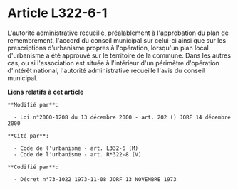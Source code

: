 # Article L322-6-1

L'autorité administrative recueille, préalablement à l'approbation du plan de remembrement, l'accord du conseil municipal sur
celui-ci ainsi que sur les prescriptions d'urbanisme propres à l'opération, lorsqu'un plan local d'urbanisme a été approuvé
sur le territoire de la commune. Dans les autres cas, ou si l'association est située à l'intérieur d'un périmètre d'opération
d'intérêt national, l'autorité administrative recueille l'avis du conseil municipal.

**Liens relatifs à cet article**

	**Modifié par**:

	  - Loi n°2000-1208 du 13 décembre 2000 - art. 202 () JORF 14 décembre 2000

	**Cité par**:

	  - Code de l'urbanisme - art. L332-6 (M)
	  - Code de l'urbanisme - art. R*322-8 (V)

	**Codifié par**:

	  - Décret n°73-1022 1973-11-08 JORF 13 NOVEMBRE 1973
